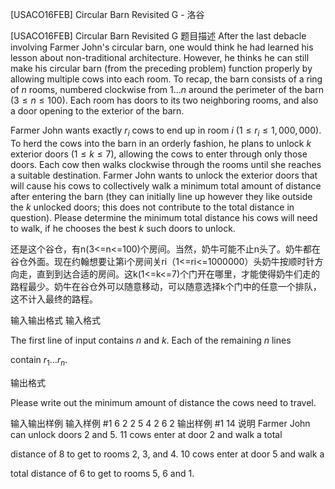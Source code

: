 



[USACO16FEB] Circular Barn Revisited G - 洛谷














[USACO16FEB] Circular Barn Revisited G
题目描述
After the last debacle involving Farmer John's circular barn, one would think he had learned his lesson about non-traditional architecture.  However, he thinks he can still make his circular barn (from the preceding problem) function properly by allowing multiple cows into each room.  To recap, the barn consists of a ring of $n$ rooms,  numbered clockwise from $1 \ldots n$ around the perimeter of the barn ($3 \leq n \leq 100$).  Each room has doors to its two neighboring rooms, and also a door opening to the exterior of the barn.

Farmer John wants exactly $r_i$ cows to end up in room $i$ ($1 \leq r_i \leq 1,000,000$). To herd the cows into the barn in an orderly fashion, he plans to unlock $k$ exterior doors ($1 \leq k \leq 7$), allowing the cows to enter through only those doors. Each cow then walks clockwise through the rooms until she reaches a suitable destination.  Farmer John wants to unlock the exterior doors that will cause his cows to collectively walk a minimum total amount of distance after entering the barn (they can initially line up however they like outside the $k$ unlocked doors; this does not contribute to the total distance in question).  Please determine the minimum total distance his cows will need to walk, if he chooses the best $k$ such doors to unlock.

还是这个谷仓，有n(3<=n<=100)个房间。当然，奶牛可能不止n头了。奶牛都在谷仓外面。现在约翰想要让第i个房间关ri（1<=ri<=1000000）头奶牛按顺时针方向走，直到到达合适的房间。这k(1<=k<=7)个门开在哪里，才能使得奶牛们走的路程最少。奶牛在谷仓外可以随意移动，可以随意选择k个门中的任意一个排队，这不计入最终的路程。

输入输出格式
输入格式

The first line of input contains $n$ and $k$.  Each of the remaining $n$ lines

contain $r_1 \ldots r_n$.

输出格式

Please write out the minimum amount of distance the cows need to travel.

输入输出样例
输入样例 #1
6 2
2
5
4
2
6
2
输出样例 #1
14
说明
Farmer John can unlock doors 2 and 5.  11 cows enter at door 2 and walk a total

distance of 8 to get to rooms 2, 3, and 4.  10 cows enter at door 5 and walk a

total distance of 6 to get to rooms 5, 6 and 1.







